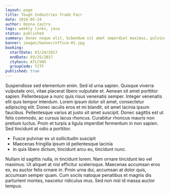 ```yaml
---
layout: page
title: Tough Industries Trade Fair
date: 2016-05-24
author: Donna Castro
tags: weekly links, java
status: published
summary: Donec neque elit, bibendum sit amet imperdiet maximus, pulvinar vitae.
banner: images/banner/office-01.jpg
booking:
  startDate: 03/24/2017
  endDate: 03/25/2017
  ctyhocn: ATLCVHX
  groupCode: TITF
published: true
---
```

Suspendisse sed elementum enim. Sed id urna sapien. Quisque viverra vulputate orci, vitae placerat libero vulputate et. Aenean sit amet porttitor sapien. Pellentesque a nunc quis risus venenatis semper. Integer venenatis elit quis tempor interdum. Lorem ipsum dolor sit amet, consectetur adipiscing elit. Donec iaculis eros et mi blandit, sit amet lacinia ipsum faucibus. Pellentesque varius at justo sit amet suscipit. Donec sagittis est ut felis commodo, ac cursus lacus rhoncus. Curabitur rhoncus mauris non pretium luctus. Proin et turpis a ligula imperdiet fermentum in non sapien. Sed tincidunt at odio a porttitor.

* Fusce pulvinar ex ut sollicitudin suscipit
* Maecenas fringilla ipsum id pellentesque lacinia
* In quis libero dictum, tincidunt arcu eu, tincidunt nunc.

Nullam id sagittis nulla, in tincidunt lorem. Nam ornare tincidunt leo vel maximus. Ut aliquet at nisl efficitur scelerisque. Maecenas accumsan eros ex, eu auctor felis ornare in. Proin urna dui, accumsan at dolor quis, accumsan semper quam. Cum sociis natoque penatibus et magnis dis parturient montes, nascetur ridiculus mus. Sed non nisl id massa auctor tempus.
